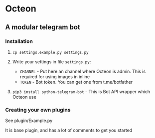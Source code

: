 # Octeon
## A modular telegram bot
### Installation

1. `cp settings.example.py settings.py`

2. Write your settings in file `settings.py`:
    - `CHANNEL` - Put here an channel where Octeon is admin. This is required for using images in inline
    - `TOKEN` - Bot token. You can get one from t.me/botfather

3. `pip3 install python-telegram-bot` - This is Bot API wrapper which Octeon use

### Creating your own plugins

See plugin/Example.py

It is base plugin, and has a lot of comments to get you started